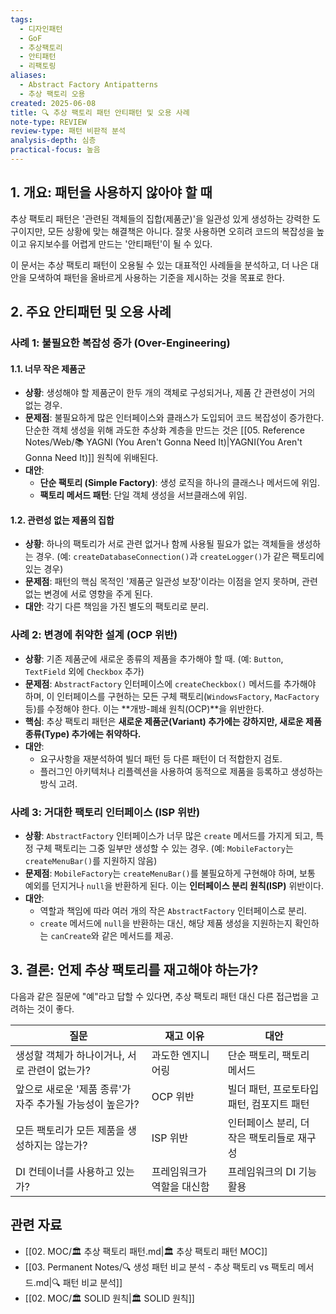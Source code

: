 ```yaml
---
tags:
  - 디자인패턴
  - GoF
  - 추상팩토리
  - 안티패턴
  - 리팩토링
aliases:
  - Abstract Factory Antipatterns
  - 추상 팩토리 오용
created: 2025-06-08
title: 🔍 추상 팩토리 패턴 안티패턴 및 오용 사례
note-type: REVIEW
review-type: 패턴 비판적 분석
analysis-depth: 심층
practical-focus: 높음
---
```


## 1. 개요: 패턴을 사용하지 않아야 할 때

추상 팩토리 패턴은 '관련된 객체들의 집합(제품군)'을 일관성 있게 생성하는 강력한 도구이지만, 모든 상황에 맞는 해결책은 아니다. 잘못 사용하면 오히려 코드의 복잡성을 높이고 유지보수를 어렵게 만드는 '안티패턴'이 될 수 있다.

이 문서는 추상 팩토리 패턴이 오용될 수 있는 대표적인 사례들을 분석하고, 더 나은 대안을 모색하여 패턴을 올바르게 사용하는 기준을 제시하는 것을 목표로 한다.

## 2. 주요 안티패턴 및 오용 사례

### 사례 1: 불필요한 복잡성 증가 (Over-Engineering)

#### 1.1. 너무 작은 제품군
- **상황**: 생성해야 할 제품군이 한두 개의 객체로 구성되거나, 제품 간 관련성이 거의 없는 경우.
- **문제점**: 불필요하게 많은 인터페이스와 클래스가 도입되어 코드 복잡성이 증가한다. 단순한 객체 생성을 위해 과도한 추상화 계층을 만드는 것은 [[05. Reference Notes/Web/📚 YAGNI (You Aren't Gonna Need It)|YAGNI(You Aren't Gonna Need It)]] 원칙에 위배된다.
- **대안**:
    - **단순 팩토리 (Simple Factory)**: 생성 로직을 하나의 클래스나 메서드에 위임.
    - **팩토리 메서드 패턴**: 단일 객체 생성을 서브클래스에 위임.

#### 1.2. 관련성 없는 제품의 집합
- **상황**: 하나의 팩토리가 서로 관련 없거나 함께 사용될 필요가 없는 객체들을 생성하는 경우. (예: `createDatabaseConnection()`과 `createLogger()`가 같은 팩토리에 있는 경우)
- **문제점**: 패턴의 핵심 목적인 '제품군 일관성 보장'이라는 이점을 얻지 못하며, 관련 없는 변경에 서로 영향을 주게 된다.
- **대안**: 각기 다른 책임을 가진 별도의 팩토리로 분리.

### 사례 2: 변경에 취약한 설계 (OCP 위반)

- **상황**: 기존 제품군에 새로운 종류의 제품을 추가해야 할 때. (예: `Button`, `TextField` 외에 `Checkbox` 추가)
- **문제점**: `AbstractFactory` 인터페이스에 `createCheckbox()` 메서드를 추가해야 하며, 이 인터페이스를 구현하는 모든 구체 팩토리(`WindowsFactory`, `MacFactory` 등)를 수정해야 한다. 이는 **개방-폐쇄 원칙(OCP)**을 위반한다.
- **핵심**: 추상 팩토리 패턴은 **새로운 제품군(Variant) 추가에는 강하지만, 새로운 제품 종류(Type) 추가에는 취약하다.**
- **대안**:
    -   요구사항을 재분석하여 빌더 패턴 등 다른 패턴이 더 적합한지 검토.
    -   플러그인 아키텍처나 리플렉션을 사용하여 동적으로 제품을 등록하고 생성하는 방식 고려.

### 사례 3: 거대한 팩토리 인터페이스 (ISP 위반)

- **상황**: `AbstractFactory` 인터페이스가 너무 많은 `create` 메서드를 가지게 되고, 특정 구체 팩토리는 그중 일부만 생성할 수 있는 경우. (예: `MobileFactory`는 `createMenuBar()`를 지원하지 않음)
- **문제점**: `MobileFactory`는 `createMenuBar()`를 불필요하게 구현해야 하며, 보통 예외를 던지거나 `null`을 반환하게 된다. 이는 **인터페이스 분리 원칙(ISP)** 위반이다.
- **대안**:
    -   역할과 책임에 따라 여러 개의 작은 `AbstractFactory` 인터페이스로 분리.
    -   `create` 메서드에 `null`을 반환하는 대신, 해당 제품 생성을 지원하는지 확인하는 `canCreate`와 같은 메서드를 제공.

## 3. 결론: 언제 추상 팩토리를 재고해야 하는가?

다음과 같은 질문에 "예"라고 답할 수 있다면, 추상 팩토리 패턴 대신 다른 접근법을 고려하는 것이 좋다.

| 질문                                                     | 재고 이유                    | 대안                                            |
| -------------------------------------------------------- | ---------------------------- | ----------------------------------------------- |
| 생성할 객체가 하나이거나, 서로 관련이 없는가?            | 과도한 엔지니어링            | 단순 팩토리, 팩토리 메서드                      |
| 앞으로 새로운 '제품 종류'가 자주 추가될 가능성이 높은가? | OCP 위반                     | 빌더 패턴, 프로토타입 패턴, 컴포지트 패턴       |
| 모든 팩토리가 모든 제품을 생성하지는 않는가?             | ISP 위반                     | 인터페이스 분리, 더 작은 팩토리들로 재구성      |
| DI 컨테이너를 사용하고 있는가?                           | 프레임워크가 역할을 대신함   | 프레임워크의 DI 기능 활용                       |

## 관련 자료

- [[02. MOC/🏛️ 추상 팩토리 패턴.md|🏛️ 추상 팩토리 패턴 MOC]]
- [[03. Permanent Notes/🔍 생성 패턴 비교 분석 - 추상 팩토리 vs 팩토리 메서드.md|🔍 패턴 비교 분석]]
- [[02. MOC/🏛️ SOLID 원칙|🏛️ SOLID 원칙]] 
